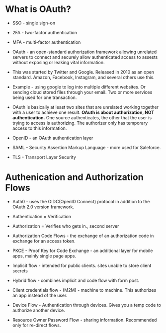 # What is OAuth? 

- SSO - single sign-on

- 2FA - two-factor authentication

- MFA - multi-factor authentication

- OAuth - an open-standard authorization framework allowing unrelated servers to connect and securely allow authenticated access to assests without exposing or leaking vital information. 

- This was started by Twitter and Google. Released in 2010 as an open standard. Amazon, Facebook, Instagram, and several others use this.

- Example - using google to log into multiple different websites. Or sending cloud stored files through your email. Two or more services being used for one transaction.

- OAuth is basically at least two sites that are unrelated working together with a user to achieve one result. **OAuth is about authorization, NOT authentication.** One source authenticates, the other that the user is trying to access is authorizing. The authorizer only has temporary access to this information.

- OpenID - an OAuth authentication layer

- SAML - Security Assertion Markup Language - more used for Saleforce.

- TLS - Transport Layer Security

# Authenication and Authorization Flows

- Auth0 - uses the OIDC(OpenID Connect) protocol in addition to the OAuth 2.0 version framework.

- Authentication = Verification

- Authorization = Verifies who gets in., second server

- Authorization Code Flows - the exchange of an authorization code in exchange for an access token.

- PKCE - Proof Key for Code Exchange - an additional layer for mobile apps, mainly single page apps.

- Implicit flow - intended for public clients. sites unable to store client secrets

- Hybrid flow - combines implicit and code flow with form post.

- Client credentials flow - (M2M) - machine to machine. This authorizes an app instead of the user.

- Device Flow - Authentication through devices. Gives you a temp code to authorize another device.

- Resource Owner Password Flow - sharing information. Recommended only for re-direct flows.
